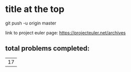 title at the top
===
git push -u origin master

link to project euler page: https://projecteuler.net/archives

## total problems completed:

<table><tr><td>17</td></tr></table>
